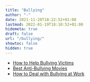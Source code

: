 ```yaml
---
title: "Bullying"
author: "-"
date: 2021-11-28T18:22:52+01:00
lastmod: 2022-01-19T18:10:52+01:00
hidemeta: true 
draft: false
url: "/bullying/"
showtoc: false
hidden: true
---
```


* [How to Help Bullying Victims](/how-to-help-bullying-victims/)
* [Best Anti-Bullying Movies](/best-anti-bullying-movies/)
* [How to Deal with Bullying at Work](/how-to-deal-with-bullying-at-work/)

